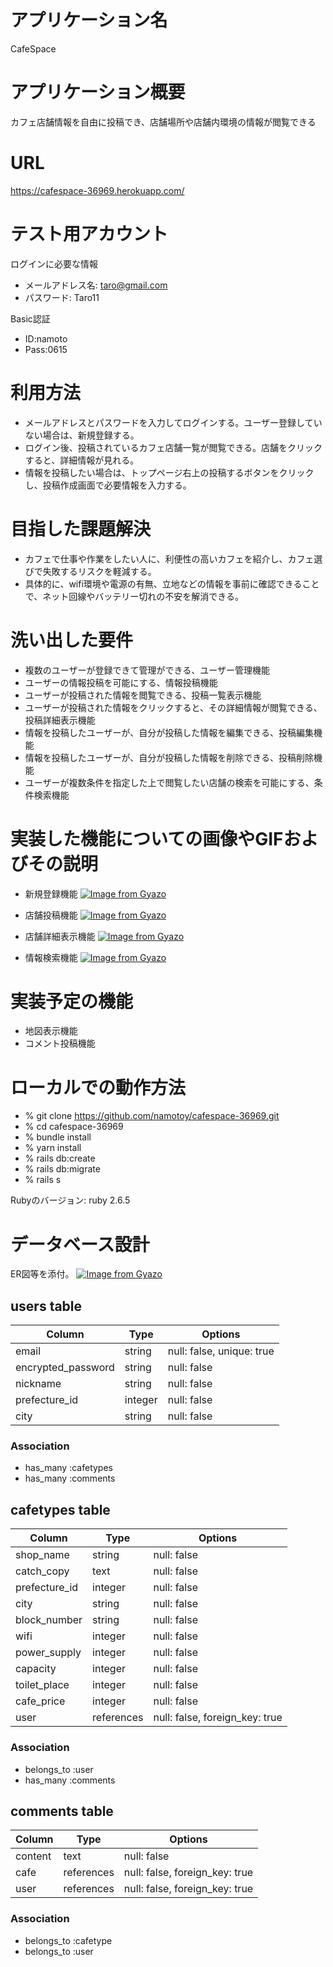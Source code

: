 # アプリケーション名
 CafeSpace 

# アプリケーション概要
 カフェ店舗情報を自由に投稿でき、店舗場所や店舗内環境の情報が閲覧できる

# URL
 https://cafespace-36969.herokuapp.com/

# テスト用アカウント	

ログインに必要な情報
- メールアドレス名: taro@gmail.com
- パスワード: Taro11

Basic認証
 - ID:namoto
 - Pass:0615

# 利用方法	
- メールアドレスとパスワードを入力してログインする。ユーザー登録していない場合は、新規登録する。
- ログイン後、投稿されているカフェ店舗一覧が閲覧できる。店舗をクリックすると、詳細情報が見れる。
- 情報を投稿したい場合は、トップページ右上の投稿するボタンをクリックし、投稿作成画面で必要情報を入力する。

# 目指した課題解決	
- カフェで仕事や作業をしたい人に、利便性の高いカフェを紹介し、カフェ選びで失敗するリスクを軽減する。
- 具体的に、wifi環境や電源の有無、立地などの情報を事前に確認できることで、ネット回線やバッテリー切れの不安を解消できる。

# 洗い出した要件	
- 複数のユーザーが登録できて管理ができる、ユーザー管理機能
- ユーザーの情報投稿を可能にする、情報投稿機能
- ユーザーが投稿された情報を閲覧できる、投稿一覧表示機能
- ユーザーが投稿された情報をクリックすると、その詳細情報が閲覧できる、投稿詳細表示機能
- 情報を投稿したユーザーが、自分が投稿した情報を編集できる、投稿編集機能
- 情報を投稿したユーザーが、自分が投稿した情報を削除できる、投稿削除機能
- ユーザーが複数条件を指定した上で閲覧したい店舗の検索を可能にする、条件検索機能

# 実装した機能についての画像やGIFおよびその説明	

- 新規登録機能
[![Image from Gyazo](https://i.gyazo.com/c5b6b0c3b356b0b4e0962f743515c728.gif)](https://gyazo.com/c5b6b0c3b356b0b4e0962f743515c728)

- 店舗投稿機能
[![Image from Gyazo](https://i.gyazo.com/cd53571cc582d9618c98707fb25a5f08.gif)](https://gyazo.com/cd53571cc582d9618c98707fb25a5f08)

- 店舗詳細表示機能
[![Image from Gyazo](https://i.gyazo.com/9c14f14c86d702c596e8c4f4d9ad4644.gif)](https://gyazo.com/9c14f14c86d702c596e8c4f4d9ad4644)

- 情報検索機能
[![Image from Gyazo](https://i.gyazo.com/c31501f965d95ef9ef66e6f3777f74fc.gif)](https://gyazo.com/c31501f965d95ef9ef66e6f3777f74fc)

# 実装予定の機能	
- 地図表示機能
- コメント投稿機能

# ローカルでの動作方法	

- % git clone https://github.com/namotoy/cafespace-36969.git
- % cd cafespace-36969
- % bundle install
- % yarn install
- % rails db:create
- % rails db:migrate
- % rails s  

 Rubyのバージョン: ruby 2.6.5

# データベース設計	
 ER図等を添付。
[![Image from Gyazo](https://i.gyazo.com/3e67088f5019055879cce5fb09185155.png)](https://gyazo.com/3e67088f5019055879cce5fb09185155)

## users table

| Column             | Type                | Options                   |
|--------------------|---------------------|---------------------------|
| email              | string              | null: false, unique: true |
| encrypted_password | string              | null: false               |
| nickname           | string              | null: false               |
| prefecture_id      | integer             | null: false               |
| city               | string              | null: false               |

### Association

* has_many :cafetypes
* has_many :comments

## cafetypes table

| Column             | Type       | Options                        |
|--------------------|------------|--------------------------------|
| shop_name          | string     | null: false                    |
| catch_copy         | text       | null: false                    |
| prefecture_id      | integer    | null: false                    |
| city               | string     | null: false                    |
| block_number       | string     | null: false                    |
| wifi               | integer    | null: false                    |
| power_supply       | integer    | null: false                    |
| capacity           | integer    | null: false                    |
| toilet_place       | integer    | null: false                    |
| cafe_price         | integer    | null: false                    |
| user               | references | null: false, foreign_key: true |

### Association

- belongs_to :user
- has_many :comments

## comments table

| Column      | Type       | Options                        |
|-------------|------------|--------------------------------|
| content     | text       | null: false                    |
| cafe        | references | null: false, foreign_key: true |
| user        | references | null: false, foreign_key: true |

### Association

- belongs_to :cafetype
- belongs_to :user


